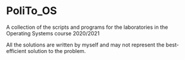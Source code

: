 # PoliTo_OS
A collection of the scripts and programs for the laboratories in the Operating Systems course 2020/2021

All the solutions are written by myself and may not represent the best-efficient solution to the problem. 

